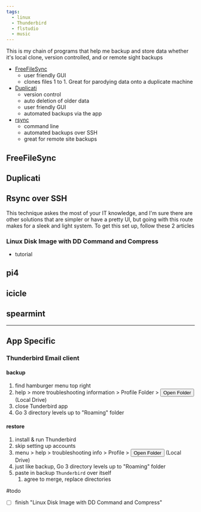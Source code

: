 ```yaml
---
tags:
  - linux
  - Thunderbird
  - flstudio
  - music
---
```

This is my chain of programs that help me backup and store data whether it's local clone, version controlled, and or remote sight backups

- [FreeFileSync](📁developer/Home%20Lab%20🏠/FreeFileSync.md)
	- user friendly GUI
	- clones files 1 to 1. Great for parodying data onto a duplicate machine
- [Duplicati](📁developer/Home%20Lab%20🏠/Duplicati.md)
	- version control
	- auto deletion of older data
	- user friendly GUI
	- automated backups via the app
- [rsync](📁developer/Linux/rsync.md)
	- command line
	- automated backups over SSH
	- great for remote site backups


## FreeFileSync

## Duplicati

## Rsync over SSH

This technique askes the most of your IT knowledge, and I'm sure there are other solutions that are simpler or have a pretty UI, but going with this route makes for a sleek and light system. To get this set up, follow these 2 articles 

### Linux Disk Image with DD Command and Compress
- tutorial

## pi4

## icicle

## spearmint 

---
## App Specific

### Thunderbird Email client
#### backup
1. find hamburger menu top right
2. help > more troubleshooting information > Profile Folder > <button>Open Folder</button> (Local Drive)
3. close Tunderbird app
4. Go 3 directory levels up to "Roaming" folder

#### restore
1. install & run Thunderbird
2. skip setting up accounts
3. menu > help > troubleshooting info > Profile > <button>Open Folder</button> (Local Drive)
4. just like backup, Go 3 directory levels up to "Roaming" folder
5. paste in backup `Thunderbird` over itself
	1. agree to merge, replace directories


#todo
- [ ] finish "Linux Disk Image with DD Command and Compress"